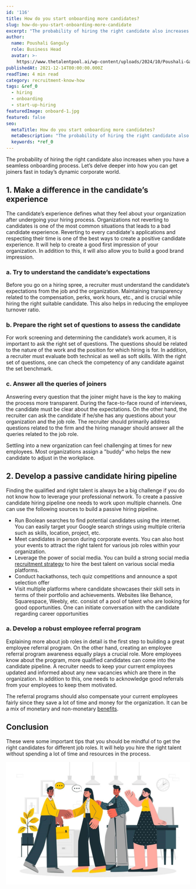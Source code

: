 ```yaml
---
id: '116'
title: How do you start onboarding more candidates?
slug: how-do-you-start-onboarding-more-candidate
excerpt: "The probability of hiring the right candidate also increases when you have a seamless onboarding process. Let’s delve deeper into how you can get joiners fast in today’s dynamic corporate world.\_\n\n<!..."
author:
  name: Poushali Ganguly
  role: Business Head
  avatar: >-
    https://www.thetalentpool.ai/wp-content/uploads/2024/10/Poushali-Gangulyimage.webp
publishedAt: 2021-12-14T00:00:00.000Z
readTime: 4 min read
category: recruitment-know-how
tags: &ref_0
  - hiring
  - onboarding
  - start-up-hiring
featuredImage: onboard-1.jpg
featured: false
seo:
  metaTitle: How do you start onboarding more candidates?
  metaDescription: "The probability of hiring the right candidate also increases when you have a seamless onboarding process. Let’s delve deeper into how you can get joiners fast in today’s dynamic corporate world.\_\n\n<!..."
  keywords: *ref_0
---
```


The probability of hiring the right candidate also increases when you have a seamless onboarding process. Let’s delve deeper into how you can get joiners fast in today’s dynamic corporate world. 

<!--more-->

## **1\. Make a difference in the candidate’s experience**

The candidate’s experience defines what they feel about your organization after undergoing your hiring process. Organizations not reverting to candidates is one of the most common situations that leads to a bad candidate experience. Reverting to every candidate's applications and respecting their time is one of the best ways to create a positive candidate experience. It will help to create a good first impression of your organization. In addition to this, it will also allow you to build a good brand impression.

### a. **Try to understand the candidate’s expectations**

Before you go on a hiring spree, a recruiter must understand the candidate’s expectations from the job and the organization. Maintaining transparency related to the compensation, perks, work hours, etc., and is crucial while hiring the right suitable candidate. This also helps in reducing the employee turnover ratio.

### b. **Prepare the right set of questions to assess the candidate**

For work screening and determining the candidate’s work acumen, it is important to ask the right set of questions. The questions should be related to the nature of the work and the position for which hiring is for. In addition, a recruiter must evaluate both technical as well as soft skills. With the right set of questions, one can check the competency of any candidate against the set benchmark.

### c. **Answer all the queries of joiners** 

Answering every question that the joiner might have is the key to making the process more transparent. During the face-to-face round of interviews, the candidate must be clear about the expectations. On the other hand, the recruiter can ask the candidate if he/she has any questions about your organization and the job role. The recruiter should primarily address questions related to the firm and the hiring manager should answer all the queries related to the job role.

Settling into a new organization can feel challenging at times for new employees. Most organizations assign a "buddy" who helps the new candidate to adjust in the workplace.  

## **2\. Develop a passive candidate hiring pipeline**

Finding the qualified and right talent is always be a big challenge if you do not know how to leverage your professional network. To create a passive candidate hiring pipeline one needs to work upon multiple channels. One can use the following sources to build a passive hiring pipeline.

- Run Boolean searches to find potential candidates using the internet. You can easily target your Google search strings using multiple criteria such as skills, location, project, etc.
- Meet candidates in person during corporate events. You can also host your events to attract the right talent for various job roles within your organization.
- Leverage the power of social media. You can build a strong social media [recruitment strategy](https://www.thetalentpool.ai/blogs/3-unknown-recruitment-strategies-for-niche-hiring/) to hire the best talent on various social media platforms.
- Conduct hackathonss, tech quiz competitions and announce a spot selection offer
- Visit multiple platforms where candidate showcases their skill sets in terms of their portfolio and achievements. Websites like Behance, Squarespace, Weebly, etc. consist of a pool of talent who are looking for good opportunities. One can initiate conversation with the candidate regarding career opportunities

### a. **Develop a robust employee referral program**

Explaining more about job roles in detail is the first step to building a great employee referral program. On the other hand, creating an employee referral program awareness equally plays a crucial role. More employees know about the program, more qualified candidates can come into the candidate pipeline. A recruiter needs to keep your current employees updated and informed about any new vacancies which are there in the organization. In addition to this, one needs to acknowledge good referrals from your employees to keep them motivated. 

The referral programs should also compensate your current employees fairly since they save a lot of time and money for the organization. It can be a mix of monetary and non-monetary [benefits](https://www.thetalentpool.ai/recruitment-management-software-benefits/).

## **Conclusion** 

These were some important tips that you should be mindful of to get the right candidates for different job roles. It will help you hire the right talent without spending a lot of time and resources in the process.

![candidate-onboarding ](images/onboard-1-1024x682.jpg)
